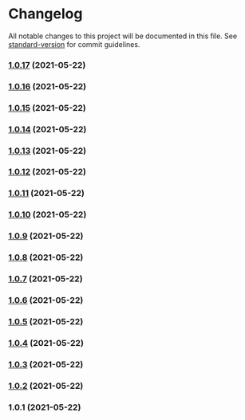 # Changelog

All notable changes to this project will be documented in this file. See [standard-version](https://github.com/conventional-changelog/standard-version) for commit guidelines.

### [1.0.17](https://github.com/akmere-almeida/sample-library/compare/v1.0.16...v1.0.17) (2021-05-22)

### [1.0.16](https://github.com/akmere-almeida/sample-library/compare/v1.0.15...v1.0.16) (2021-05-22)

### [1.0.15](https://github.com/akmere-almeida/sample-library/compare/v1.0.14...v1.0.15) (2021-05-22)

### [1.0.14](https://github.com/akmere-almeida/sample-library/compare/v1.0.13...v1.0.14) (2021-05-22)

### [1.0.13](https://github.com/akmere-almeida/sample-library/compare/v1.0.12...v1.0.13) (2021-05-22)

### [1.0.12](https://github.com/akmere-almeida/sample-library/compare/v1.0.11...v1.0.12) (2021-05-22)

### [1.0.11](https://github.com/akmere-almeida/sample-library/compare/v1.0.10...v1.0.11) (2021-05-22)

### [1.0.10](https://github.com/akmere-almeida/sample-library/compare/v1.0.9...v1.0.10) (2021-05-22)

### [1.0.9](https://github.com/akmere-almeida/sample-library/compare/v1.0.8...v1.0.9) (2021-05-22)

### [1.0.8](https://github.com/akmere-almeida/sample-library/compare/v1.0.7...v1.0.8) (2021-05-22)

### [1.0.7](https://github.com/akmere-almeida/sample-library/compare/v1.0.6...v1.0.7) (2021-05-22)

### [1.0.6](https://github.com/akmere-almeida/sample-library/compare/v1.0.5...v1.0.6) (2021-05-22)

### [1.0.5](https://github.com/akmere-almeida/sample-library/compare/v1.0.4...v1.0.5) (2021-05-22)

### [1.0.4](https://github.com/akmere-almeida/sample-library/compare/v1.0.3...v1.0.4) (2021-05-22)

### [1.0.3](https://github.com/akmere-almeida/sample-library/compare/v1.0.2...v1.0.3) (2021-05-22)

### [1.0.2](https://github.com/akmere-almeida/sample-library/compare/v1.0.1...v1.0.2) (2021-05-22)

### 1.0.1 (2021-05-22)
